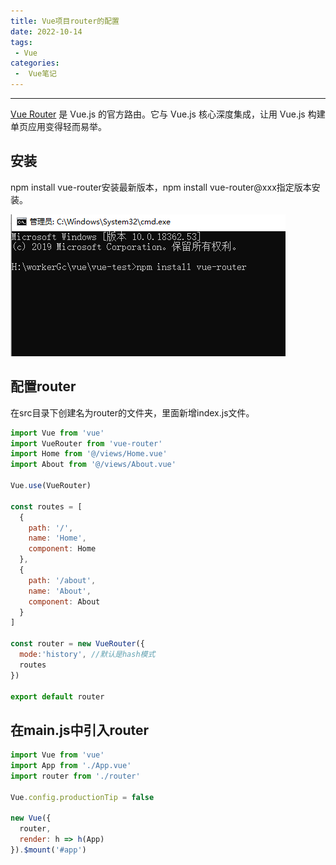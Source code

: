 ```yaml
---
title: Vue项目router的配置
date: 2022-10-14
tags:
 - Vue
categories:
 -  Vue笔记
---
```

---
[Vue Router](https://router.vuejs.org/zh/) 是 Vue.js 的官方路由。它与 Vue.js 核心深度集成，让用 Vue.js 构建单页应用变得轻而易举。

安装
---
npm install vue-router安装最新版本，npm install vue-router@xxx指定版本安装。

![图片1](../assets/images/router1.png)

配置router
---
在src目录下创建名为router的文件夹，里面新增index.js文件。
```js
import Vue from 'vue'
import VueRouter from 'vue-router'
import Home from '@/views/Home.vue'
import About from '@/views/About.vue'

Vue.use(VueRouter)

const routes = [
  {
    path: '/',
    name: 'Home',
    component: Home
  },
  {
    path: '/about',
    name: 'About',
    component: About
  }
]

const router = new VueRouter({
  mode:'history', //默认是hash模式
  routes
})

export default router
```
在main.js中引入router
---
```js
import Vue from 'vue'
import App from './App.vue'
import router from './router'

Vue.config.productionTip = false

new Vue({
  router,
  render: h => h(App)
}).$mount('#app')
```